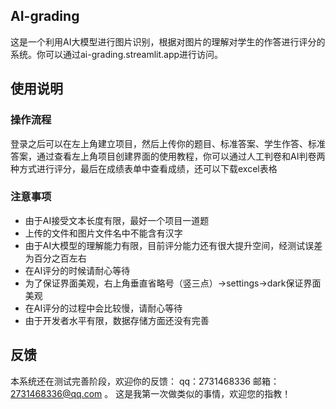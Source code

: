 ## AI-grading
这是一个利用AI大模型进行图片识别，根据对图片的理解对学生的作答进行评分的系统。你可以通过ai-grading.streamlit.app进行访问。
## 使用说明
### 操作流程
登录之后可以在左上角建立项目，然后上传你的题目、标准答案、学生作答、标准答案，通过查看左上角项目创建界面的使用教程，你可以通过人工判卷和AI判卷两种方式进行评分，最后在成绩表单中查看成绩，还可以下载excel表格
### 注意事项
- 由于AI接受文本长度有限，最好一个项目一道题
- 上传的文件和图片文件名中不能含有汉字
- 由于AI大模型的理解能力有限，目前评分能力还有很大提升空间，经测试误差为百分之百左右
- 在AI评分的时候请耐心等待
- 为了保证界面美观，右上角垂直省略号（竖三点）->settings->dark保证界面美观
- 在AI评分的过程中会比较慢，请耐心等待
- 由于开发者水平有限，数据存储方面还没有完善
## 反馈
本系统还在测试完善阶段，欢迎你的反馈：
qq：2731468336
邮箱：2731468336@qq.com 。
这是我第一次做类似的事情，欢迎您的指教！
